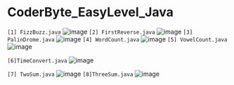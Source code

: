 # CoderByte_EasyLevel_Java

`[1] FizzBuzz.java`
![image](https://github.com/Thein-Naing/CoderByte_EasyLevel_Java/assets/117463446/af7fc491-eff1-477c-b331-69bbb96f9ba0)
`[2] FirstReverse.java`
![image](https://github.com/Thein-Naing/CoderByte_EasyLevel_Java/assets/117463446/55e9902d-5c7f-4898-8780-7322789dcc8b)
`[3] PalinDrome.java`
![image](https://github.com/Thein-Naing/CoderByte_EasyLevel_Java/assets/117463446/7f35cbb3-16db-4fb3-868e-7220c5f413b9)
`[4] WordCount.java`
![image](https://github.com/Thein-Naing/CoderByte_EasyLevel_Java/assets/117463446/9b1e9a3d-9012-4f8f-a481-e88c1d1b3198)
`[5] VowelCount.java`
![image](https://github.com/Thein-Naing/CoderByte_EasyLevel_Java/assets/117463446/45a093d8-fb95-40e9-bd6a-ae642c6169ea)

`[6]TimeConvert.java`
![image](https://github.com/Thein-Naing/CoderByte_EasyLevel_Java/assets/117463446/67f26571-e3e5-4dde-9de1-034fcd5b56f7)

`[7] TwoSum.java`
![image](https://github.com/Thein-Naing/CoderByte_EasyLevel_Java/assets/117463446/8a65afab-a70f-4fc6-bc3e-8debf3799f8a)
`[8]ThreeSum.java`
![image](https://github.com/Thein-Naing/CoderByte_EasyLevel_Java/assets/117463446/31364c57-3928-403b-8892-36f1434cb813)













